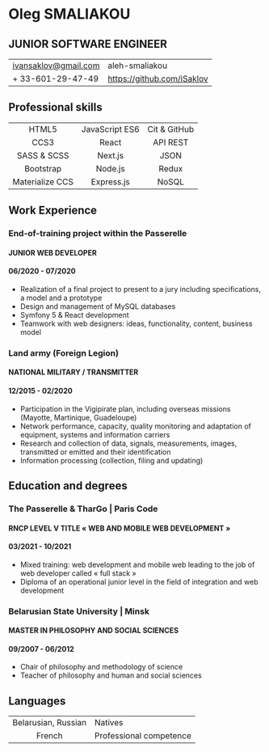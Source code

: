 # Oleg SMALIAKOU
## JUNIOR SOFTWARE ENGINEER

|||
|:--------------------|:--------------------|
| ivansaklov@gmail.com	| aleh-smaliakou |
| + 33-601-29-47-49			| https://github.com/iSaklov

<!-- - ivansaklov@gmail.com
- +33-601-29-47-49
- aleh-smaliakou
- https://github.com/iSaklov -->


## Professional skills

||||
|:---------------:|:---------------:|:---------------:|
| HTML5						| JavaScript ES6	| Cit & GitHub		|
| CCS3						| React						| API REST				|
| SASS & SCSS			| Next.js					| JSON						|
| Bootstrap				| Node.js					| Redux						| 
| Materialize CCS | Express.js			| NoSQL						| 


## Work Experience

### End-of-training project within the Passerelle
#### JUNIOR WEB DEVELOPER
#### 06/2020 - 07/2020

* Realization of a final project to present to a jury including specifications, a model and a prototype
* Design and management of MySQL databases
* Symfony 5 & React development
* Teamwork with web designers: ideas, functionality, content, business model


### Land army (Foreign Legion) 
#### NATIONAL MILITARY / TRANSMITTER
#### 12/2015 - 02/2020

* Participation in the Vigipirate plan, including overseas missions (Mayotte, Martinique, Guadeloupe)
* Network performance, capacity, quality monitoring and adaptation of equipment, systems and information carriers
* Research and collection of data, signals, measurements, images, transmitted or emitted and their identification
* Information processing (collection, filing and updating)


## Education and degrees

### The Passerelle & TharGo | Paris Code
#### RNCP LEVEL V TITLE « WEB AND MOBILE WEB DEVELOPMENT » 
#### 03/2021 - 10/2021

* Mixed training: web development and mobile web leading to the job of web developer called « full stack »
* Diploma of an operational junior level in the field of integration and web development

### Belarusian State University | Minsk
#### MASTER IN PHILOSOPHY AND SOCIAL SCIENCES
#### 09/2007 - 06/2012

* Chair of philosophy and methodology of science 
* Teacher of philosophy and human and social sciences

## Languages
|||
|:--------------------:|:------------------------|
| Belarusian, Russian  | Natives
| French 							 | Professional competence |